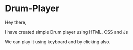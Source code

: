 # Drum-Player

Hey there, 

I have created simple Drum player using HTML, CSS and Js

We can play it using keyboard and by clicking also.